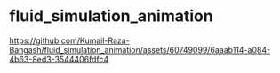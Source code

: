 # fluid_simulation_animation


https://github.com/Kumail-Raza-Bangash/fluid_simulation_animation/assets/60749099/6aaab114-a084-4b63-8ed3-3544406fdfc4


